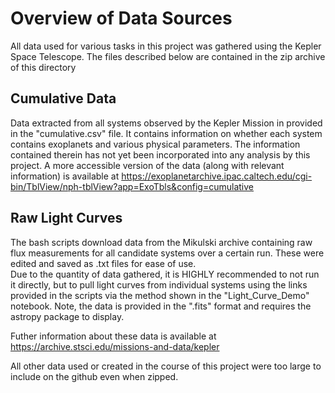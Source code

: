 # Overview of Data Sources

All data used for various tasks in this project was gathered using the Kepler Space Telescope. The files described below are contained in the zip archive of this directory

## Cumulative Data
Data extracted from all systems observed by the Kepler Mission in provided in the "cumulative.csv" file. It contains information on whether each system contains 
exoplanets and various physical parameters. The information contained therein has not yet been incorporated into any analysis by this project. A more accessible
version of the data (along with relevant information) is available at https://exoplanetarchive.ipac.caltech.edu/cgi-bin/TblView/nph-tblView?app=ExoTbls&config=cumulative


## Raw Light Curves
The bash scripts download data from the Mikulski archive containing raw flux measurements for all candidate systems over a certain run. These were edited and saved as .txt files for ease of use.  
Due to the quantity of data gathered, it is HIGHLY recommended to not run it directly, but to pull light curves from individual systems using the
links provided in the scripts via the method shown in the "Light_Curve_Demo" notebook. Note, the data is provided in the ".fits" format and requires the astropy
package to display.

Futher information about these data is available at https://archive.stsci.edu/missions-and-data/kepler

All other data used or created in the course of this project were too large to include on the github even when zipped. 
